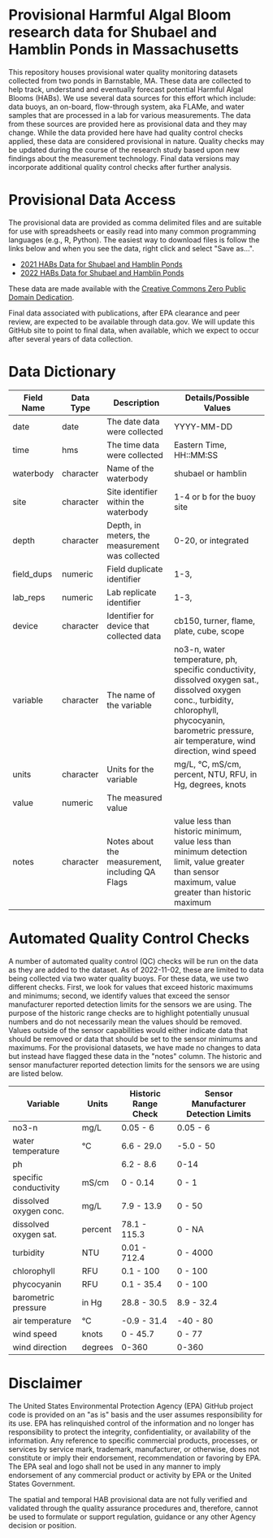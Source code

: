 
# Provisional Harmful Algal Bloom research data for Shubael and Hamblin Ponds in Massachusetts

<!-- badges: start -->
<!-- badges: end -->

This repository houses provisional water quality monitoring datasets collected 
from two ponds in Barnstable, MA.  These data are collected to help track, 
understand and eventually forecast potential Harmful Algal Blooms (HABs).  We
use several data sources for this effort which include: data buoys, an on-board,
flow-through system, aka FLAMe, and water samples that are processed in a lab
for various measurements.  The data from these sources are provided here as 
provisional data and they may change. While the data provided here have had quality control checks applied, these data are considered provisional in nature. Quality checks may be updated during the course of the research study based upon new findings about the measurement technology. Final data versions may incorporate additional quality control checks after further analysis.

# Provisional Data Access

The provisional data are provided as comma delimited files and are suitable for 
use with spreadsheets or easily read into many common programming languages 
(e.g., R, Python).  The easiest way to download files is follow the 
links below and when you see the data, right click and  select "Save as...".

- [2021 HABs Data for Shubael and Hamblin Ponds](cc_hab_provisional_data_2021.csv?raw=true)
- [2022 HABs Data for Shubael and Hamblin Ponds](cc_hab_provisional_data_2022.csv?raw=true)

These data are made available with the [Creative Commons Zero Public Domain Dedication](LICENSE.md).

Final data associated with publications, after EPA clearance and peer review, are expected to be available through data.gov. We will update this GitHub site to point to final data, when available, which we expect to occur after several years of data collection.

# Data Dictionary

| Field Name| Data Type| Description                                     |Details/Possible Values|
|-----------|----------|-------------------------------------------------|-----------------------|
| date      | date     | The date data were collected                     |YYYY-MM-DD             |
| time      | hms      | The time data were collected                     |Eastern Time, HH::MM:SS|
| waterbody | character| Name of the waterbody                           |shubael or hamblin     |
| site      | character| Site identifier within the waterbody            |1-4 or b for the buoy site|
| depth     | character| Depth, in meters, the measurement was collected |0-20, or integrated    |
| field_dups| numeric  | Field duplicate identifier                      |1-3,                   |
| lab_reps  | numeric  | Lab replicate identifier                        |1-3,                   |  
| device    | character| Identifier for device that collected data       |cb150, turner, flame, plate, cube, scope|
| variable  | character| The name of the variable                        |no3-n, water temperature, ph, specific conductivity, dissolved oxygen sat., dissolved oxygen conc., turbidity, chlorophyll, phycocyanin, barometric pressure, air temperature, wind direction, wind speed|
| units     | character| Units for the variable                          |mg/L, °C, mS/cm, percent, NTU, RFU, in Hg, degrees, knots|
| value     | numeric  | The measured value                              ||
| notes     | character| Notes about the measurement, including QA Flags |value less than historic minimum, value less than minimum detection limit, value greater than sensor maximum, value greater than historic maximum|

# Automated Quality Control Checks

A number of automated quality control (QC) checks will be run on the data as they are added to the dataset.  As of 2022-11-02, these are limited to data being collected via two water quality buoys.  For these data, we use two different checks.  First, we look for values that exceed historic maximums and minimums; second, we identify values that exceed the sensor manufacturer reported detection limits for the sensors we are using.  The purpose of the historic range checks are to highlight potentially unusual numbers and do not necessarily mean the values should be removed.  Values outside of the sensor capabilities would either indicate data that should be removed or data that should be set to the sensor minimums and maximums.  For the provisional datasets, we have made no changes to data but instead have flagged these data in the "notes" column.  The historic and sensor manufacturer reported detection limits for the sensors we are using are listed below.

| Variable             | Units  | Historic Range Check | Sensor Manufacturer Detection Limits |
|----------------------|--------|----------------------|------------------|
|no3-n                 | mg/L   | 0.05 - 6             | 0.05 - 6         |
|water temperature     | °C     | 6.6 - 29.0           | -5.0 - 50        |
|ph                    |        | 6.2 - 8.6            | 0-14             |
|specific conductivity | mS/cm  | 0 - 0.14             | 0 - 1            |
|dissolved oxygen conc.| mg/L   | 7.9 - 13.9           | 0 - 50           |
|dissolved oxygen sat. | percent| 78.1 - 115.3         | 0 - NA           |
|turbidity             | NTU    | 0.01 - 712.4         | 0 - 4000         |
|chlorophyll           | RFU    | 0.1 - 100            | 0 - 100          |
|phycocyanin           | RFU    | 0.1 - 35.4           | 0 - 100          |
|barometric pressure   | in Hg  | 28.8 - 30.5          | 8.9 - 32.4       |
|air temperature       | °C     | -0.9 - 31.4          | -40 - 80         |
|wind speed            | knots  | 0 - 45.7             | 0 - 77           |
|wind direction        | degrees| 0-360                | 0-360            |

# Disclaimer

The United States Environmental Protection Agency (EPA) GitHub project code is provided on an "as is" basis and the user assumes responsibility for its use.  EPA has relinquished control of the information and no longer has responsibility to protect the integrity, confidentiality, or availability of the information.  Any reference to specific commercial products, processes, or services by service mark, trademark, manufacturer, or otherwise, does not constitute or imply their endorsement, recommendation or favoring by EPA.  The EPA seal and logo shall not be used in any manner to imply endorsement of any commercial product or activity by EPA or the United States Government.

The spatial and temporal HAB provisional data are not fully verified and validated through the quality assurance procedures and, therefore, cannot be used to formulate or support regulation, guidance or any other Agency decision or position.